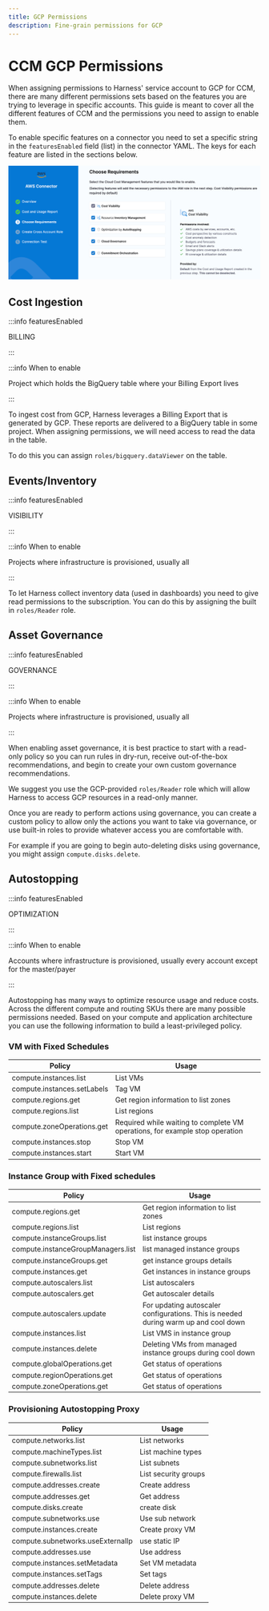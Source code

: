 ```yaml
---
title: GCP Permissions
description: Fine-grain permissions for GCP
---
```


# CCM GCP Permissions

When assigning permissions to Harness' service account to GCP for CCM, there are many different permissions sets based on the features you are trying to leverage in specific accounts. This guide is meant to cover all the different features of CCM and the permissions you need to assign to enable them.

To enable specific features on a connector you need to set a specific string in the `featuresEnabled` field (list) in the connector YAML. The keys for each feature are listed in the sections below.

![](../../../static/ccm-aws-connector-features.png)

## Cost Ingestion

:::info featuresEnabled

BILLING

:::

:::info When to enable

Project which holds the BigQuery table where your Billing Export lives

:::

To ingest cost from GCP, Harness leverages a Billing Export that is generated by GCP. These reports are delivered to a BigQuery table in some project. When assigning permissions, we will need access to read the data in the table.

To do this you can assign `roles/bigquery.dataViewer` on the table.

## Events/Inventory

:::info featuresEnabled

VISIBILITY

:::

:::info When to enable

Projects where infrastructure is provisioned, usually all

:::

To let Harness collect inventory data (used in dashboards) you need to give read permissions to the subscription. You can do this by assigning the built in `roles/Reader` role.

## Asset Governance

:::info featuresEnabled

GOVERNANCE

:::

:::info When to enable

Projects where infrastructure is provisioned, usually all

:::

When enabling asset governance, it is best practice to start with a read-only policy so you can run rules in dry-run, receive out-of-the-box recommendations, and begin to create your own custom governance recommendations.

We suggest you use the GCP-provided `roles/Reader` role which will allow Harness to access GCP resources in a read-only manner.

Once you are ready to perform actions using governance, you can create a custom policy to allow only the actions you want to take via governance, or use built-in roles to provide whatever access you are comfortable with.

For example if you are going to begin auto-deleting disks using governance, you might assign `compute.disks.delete`.

## Autostopping

:::info featuresEnabled

OPTIMIZATION

:::

:::info When to enable

Accounts where infrastructure is provisioned, usually every account except for the master/payer

:::

Autostopping has many ways to optimize resource usage and reduce costs. Across the different compute and routing SKUs there are many possible permissions needed. Based on your compute and application architecture you can use the following information to build a least-privileged policy.

### VM with Fixed Schedules

| Policy                      | Usage                                                                        |
|-----------------------------|------------------------------------------------------------------------------|
| compute.instances.list      | List VMs                                                                     |
| compute.instances.setLabels | Tag VM                                                                       |
| compute.regions.get         | Get region information to list zones                                         |
| compute.regions.list        | List regions                                                                 |
| compute.zoneOperations.get  | Required while waiting to complete VM operations, for example stop operation |
| compute.instances.stop      | Stop VM                                                                      |
| compute.instances.start     | Start VM                                                                     |

### Instance Group with Fixed schedules

| Policy                              | Usage                                                                               |
|-------------------------------------|-------------------------------------------------------------------------------------|
| compute.regions.get                 | Get region information to list zones                                                |
| compute.regions.list                | List regions                                                                        |
| compute.instanceGroups.list         | list instance groups                                                                |
| compute.instanceGroupManagers.list  | list managed instance groups                                                        |
| compute.instanceGroups.get          | get instance groups details                                                         |
| compute.instances.get               | Get instances in instance groups                                                    |
| compute.autoscalers.list            | List autoscalers                                                                    |
| compute.autoscalers.get             | Get autoscaler details                                                              |
| compute.autoscalers.update          | For updating autoscaler configurations. This is needed during warm up and cool down |
| compute.instances.list              | List VMS in instance group                                                          |
| compute.instances.delete            | Deleting VMs from managed instance groups during cool down                          |
| compute.globalOperations.get        | Get status of operations                                                            |
| compute.regionOperations.get        | Get status of operations                                                            |
| compute.zoneOperations.get          | Get status of operations                                                            |

### Provisioning Autostopping Proxy

| Policy                            | Usage                |
|-----------------------------------|----------------------|
| compute.networks.list             | List networks        |
| compute.machineTypes.list         | List machine types   |
| compute.subnetworks.list          | List subnets         |
| compute.firewalls.list            | List security groups |
| compute.addresses.create          | Create address       |
| compute.addresses.get             | Get address          |
| compute.disks.create              | create disk          |
| compute.subnetworks.use           | Use sub network      |
| compute.instances.create          | Create proxy VM      |
| compute.subnetworks.useExternalIp | use static IP        |
| compute.addresses.use             | Use address          |
| compute.instances.setMetadata     | Set VM metadata      |
| compute.instances.setTags         | Set tags             |
| compute.addresses.delete          | Delete address       |
| compute.instances.delete          | Delete proxy VM      |
